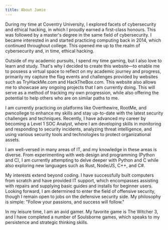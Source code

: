 ```yaml
---
title: About Jamie
---
```


During my time at Coventry University, I explored facets of cybersecurity and ethical hacking, in which I proudly earned a first-class honours. This was followed by a master's degree in the same field of cybersecurity. I became interested in and started practicing computing back in 2014, which continued throughout college. This opened me up to the realm of cybersecurity and, in time, ethical hacking.<br/>

Outside of my academic pursuits, I spend my time gaming, but I also love to learn and study. That's why I decided to create this website—to enable me to possess a virtual space to reflect on my academic journey and progress, primarily my capture the flag events and challenges provided by websites such as TryHackMe.com and HackTheBox.com. This website also allows me to showcase any ongoing projects that I am currently doing. This will serve as a method of tracking my own progression, while also offering the potential to help others who are on similar paths to me.<br/>

I am currently practicing on platforms like Overthewire, RootMe, and pwncollege to enhance my skills and stay up-to-date with the latest security challenges and techniques. Recently, I have advanced my career by becoming a Level 1 SOC Analyst, where I am developing skills in monitoring and responding to security incidents, analyzing threat intelligence, and using various security tools and technologies to protect organizational assets.<br/>

I am well-versed in many areas of IT, and my knowledge in these areas is diverse. From experimenting with web design and programming (Python and C), I am currently attempting to delve deeper with Python and C while also exploring new languages such as Rust, Node/JS, C++, and C#.<br/>

My interests extend beyond coding. I have successfully built computers from scratch and have provided IT support, which encompasses assisting with repairs and supplying basic guides and installs for beginner users. Looking forward, I am determined to enter the field of offensive security, though I remain open to jobs on the defensive security side. My philosophy is simple: "Follow your passions, and success will follow."<br/>

In my leisure time, I am an avid gamer. My favorite game is The Witcher 3, and I have completed a number of Soulsborne games, which speaks to my persistence and strategic thinking skills.<br/>







